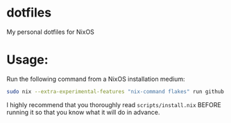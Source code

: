 # dotfiles
My personal dotfiles for NixOS

# Usage:
Run the following command from a NixOS installation medium:

```bash
sudo nix --extra-experimental-features "nix-command flakes" run github:Leifrstein/nixosdots#install
```

I highly recommend that you thoroughly read `scripts/install.nix` BEFORE running it so that you know what it will do in advance.
